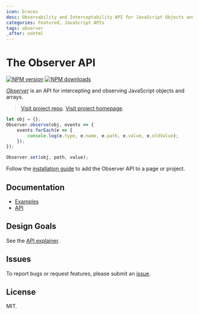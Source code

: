 ```yaml
---
icon: braces
desc: Observability and Interceptability API for JavaScript Objects and Arrays.
categories: Featured, JavaScript APIs
tags: observer
_after: oohtml
---
```

# The Observer API

<!-- BADGES/ -->

<span class="badge-npmversion"><a href="https://npmjs.org/package/@webqit/observer" title="View this project on NPM"><img src="https://img.shields.io/npm/v/@webqit/observer.svg" alt="NPM version" /></a></span>
<span class="badge-npmdownloads"><a href="https://npmjs.org/package/@webqit/observer" title="View this project on NPM"><img src="https://img.shields.io/npm/dm/@webqit/observer.svg" alt="NPM downloads" /></a></span>

<!-- /BADGES -->

*[Observer](https://github.com/webqit/observer)* is an API for intercepting and observing JavaScript objects and arrays.

> [Visit project repo](https://github.com/webqit/observer).
> [Visit project homepage](https://webqit.io/tooling/observer).

```js
let obj = {};
Observer.observe(obj, events => {
    events.forEach(e => {
        console.log(e.type, e.name, e.path, e.value, e.oldValue);
    });
});

Observer.set(obj, path, value);
```

Follow the [installation guide](installation) to add the Observer API to a page or project.

## Documentation
+ [Examples](examples)
+ [API](api)

## Design Goals
See the [API explainer](explainer).

## Issues
To report bugs or request features, please submit an [issue](https://github.com/webqit/observer/issues).

## License
MIT.

